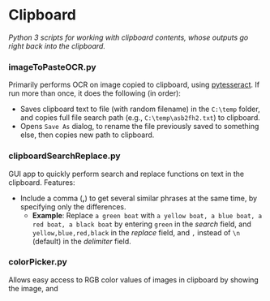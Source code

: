 # Clipboard
*Python 3 scripts for working with clipboard contents, whose outputs go right back into the clipboard.*

### imageToPasteOCR.py
Primarily performs OCR on image copied to clipboard, using [pytesseract](https://pypi.org/project/pytesseract/). If run more than once, it does the following (in order):
* Saves clipboard text to file (with random filename) in the `C:\temp` folder, and copies full file search path (e.g., `C:\temp\asb2fh2.txt`) to clipboard.
* Opens `Save As` dialog, to rename the file previously saved to something else, then copies new path to clipboard.
### clipboardSearchReplace.py
GUI app to quickly perform search and replace functions on text in the clipboard. Features:
* Include a comma (**,**) to get several similar phrases at the same time, by specifying only the differences.
    * **Example**: Replace `a green boat` with `a yellow boat, a blue boat, a red boat, a black boat` by entering `green` in the *search* field, and `yellow,blue,red,black` in the *replace* field, and `,` instead of `\n` (default) in the *delimiter* field.
### colorPicker.py
Allows easy access to RGB color values of images in clipboard by showing the image, and 
<!--stackedit_data:
eyJoaXN0b3J5IjpbMTYxMDgyODE4NywyMTM0ODA4NDI3LC0yMD
MzMTIxNjY2LDE1MjQ3NjM1NDgsLTk4NDM4ODI3LDUwNDQxNDIx
NCwtMzMyNDU1MzYzXX0=
-->